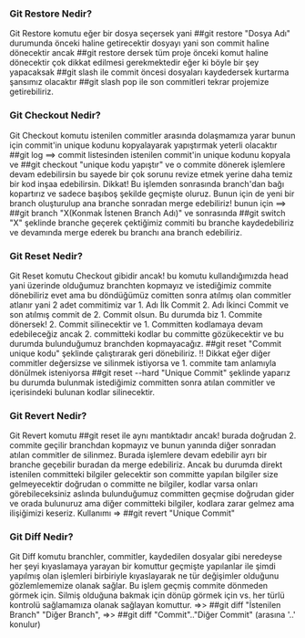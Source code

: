 ### Git Restore Nedir?
Git Restore komutu eğer bir dosya seçersek yani ##git restore "Dosya Adı" durumunda önceki haline getirecektir dosyayı yani son commit haline dönecektir ancak ##git restore dersek tüm proje önceki komut haline dönecektir çok dikkat edilmesi gerekmektedir eğer ki böyle bir şey yapacaksak ##git slash ile commit öncesi dosyaları kaydedersek kurtarma şansımız olacaktır ##git slash pop ile son commitleri tekrar projemize getirebiliriz.

### Git Checkout Nedir?
Git Checkout komutu istenilen commitler arasında dolaşmamıza yarar bunun için commit'in unique kodunu kopyalayarak yapıştırmak yeterli olacaktır ##git log ==> commit listesinden istenilen commit'in unique kodunu kopyala ve ##git checkout "unique kodu yapıştır" ve o commite dönerek işlemlere devam edebilirsin bu sayede bir çok sorunu revize etmek yerine daha temiz bir kod inşaa edebilirsin.
Dikkat! Bu işlemden sonrasında branch'dan bağı kopartırız ve sadece başıboş şekilde geçmişte oluruz. Bunun için de yeni bir branch oluşturulup ana branche sonradan merge edebiliriz! bunun için ==> ##git branch "X(Konmak İstenen Branch Adı)" ve sonrasında ##git switch "X" şeklinde branche geçerek çektiğimiz commiti bu branche kaydedebiliriz ve devamında merge ederek bu branchı ana branch edebiliriz.

### Git Reset Nedir? 
Git Reset komutu Checkout gibidir ancak! bu komutu kullandığımızda head yani üzerinde olduğumuz branchten kopmayız ve istediğimiz commite dönebiliriz evet ama bu döndüğümüz comitten sonra atılmış olan commitler atlanır yani 2 adet commitimiz var 1. Adı İlk Commit 2. Adı İkinci Commit ve son atılmış commit de 2. Commit olsun. Bu durumda biz 1. Commite dönersek! 2. Commit silinecektir ve 1. Committen kodlamaya devam edebileceğiz ancak 2. committeki kodlar bu committe gözükecektir ve bu durumda bulunduğumuz branchden kopmayacağız. ##git reset "Commit unique kodu" şeklinde çalıştırarak geri dönebiliriz.
!! Dikkat eğer diğer commitler değersizse ve silinmek istiyorsa ve 1. commite tam anlamıyla dönülmek isteniyorsa ##git reset --hard "Unique Commit" şeklinde yaparız bu durumda bulunmak istediğimiz committen sonra atılan commitler ve içerisindeki bulunan kodlar silinecektir.

### Git Revert Nedir?
Git Revert komutu ##git reset ile aynı mantıktadır ancak! burada doğrudan 2. commite geçilir branchdan kopmayız ve bunun yanında diğer sonradan atılan commitler de silinmez. Burada işlemlere devam edebilir ayrı bir branche geçebilir buradan da merge edebiliriz. Ancak bu durumda direkt istenilen committeki bilgiler gelecektir son committe yapılan bilgiler size gelmeyecektir doğrudan o committe ne bilgiler, kodlar varsa onları görebileceksiniz aslında bulunduğumuz committen geçmise doğrudan gider ve orada bulunuruz ama diğer committeki bilgiler, kodlara zarar gelmez ama ilişiğimizi keseriz. Kullanımı => ##git revert "Unique Commit"

### Git Diff Nedir?
Git Diff komutu branchler, commitler, kaydedilen dosyalar gibi neredeyse her şeyi kıyaslamaya yarayan bir komuttur geçmişte yapılanlar ile şimdi yapılmış olan işlemleri birbiriyle kıyaslayarak ne tür değişimler olduğunu gözlemlememize olanak sağlar. Bu işlem geçmiş commite dönmeden görmek için. Silmiş olduğuna bakmak için dönüp görmek için vs. her türlü kontrolü sağlamamıza olanak sağlayan komuttur.
=>> ##git diff "İstenilen Branch" "Diğer Branch",
=>> ##git diff "Commit".."Diğer Commit" (arasına '..' konulur)

